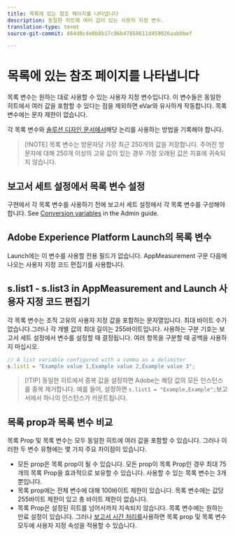 ```yaml
---
title: 목록에 있는 참조 페이지를 나타냅니다
description: 동일한 히트에 여러 값이 있는 사용자 지정 변수.
translation-type: tm+mt
source-git-commit: 664d0cde8b8b17c86b47858611d459026aab0bef

---
```



# 목록에 있는 참조 페이지를 나타냅니다

목록 변수는 원하는 대로 사용할 수 있는 사용자 지정 변수입니다. 이 변수들은 동일한 히트에서 여러 값을 포함할 수 있다는 점을 제외하면 eVar와 유사하게 작동합니다. 목록 변수에는 문자 제한이 없습니다.

각 목록 변수와 [솔루션 디자인 문서에서](../../prepare/solution-design.md)해당 논리를 사용하는 방법을 기록해야 합니다.

> [!NOTE] 목록 변수는 방문자당 가장 최근 250개의 값을 저장합니다. 주어진 방문자에 대해 250개 이상의 고유 값이 있는 경우 가장 오래된 값은 지표에 귀속되지 않습니다.

## 보고서 세트 설정에서 목록 변수 설정

구현에서 각 목록 변수를 사용하기 전에 보고서 세트 설정에서 각 목록 변수를 구성해야 합니다. See [Conversion variables](/help/admin/admin/conversion-var-admin/list-var-admin.md) in the Admin guide.

## Adobe Experience Platform Launch의 목록 변수

Launch에는 이 변수를 사용할 전용 필드가 없습니다. AppMeasurement 구문 다음에 나오는 사용자 지정 코드 편집기를 사용합니다.

## s.list1 - s.list3 in AppMeasurement and Launch 사용자 지정 코드 편집기

각 목록 변수는 조직 고유의 사용자 지정 값을 포함하는 문자열입니다. 최대 바이트 수가 없습니다.그러나 각 개별 값의 최대 길이는 255바이트입니다. 사용하는 구분 기호는 보고서 세트 설정에서 변수를 설정할 때 결정됩니다. 여러 항목을 구분할 때 공백을 사용하지 마십시오.

```js
// A list variable configured with a comma as a delimiter
s.list1 = "Example value 1,Example value 2,Example value 3";
```

> [!TIP] 동일한 히트에서 중복 값을 설정하면 Adobe는 해당 값의 모든 인스턴스를 중복 제거합니다. 예를 들어, 설정하면 `s.list1 = "Example,Example";`보고서에서 하나의 인스턴스가 카운트됩니다.

## 목록 prop과 목록 변수 비교

목록 Prop 및 목록 변수는 모두 동일한 히트에 여러 값을 포함할 수 있습니다. 그러나 이러한 두 변수 유형에는 몇 가지 주요 차이점이 있습니다.

* 모든 prop은 목록 prop이 될 수 있습니다. 모든 prop이 목록 Prop인 경우 최대 75개의 목록 Prop을 효과적으로 보유할 수 있습니다. 사용할 수 있는 목록 변수는 3개뿐입니다.
* 목록 prop에는 전체 변수에 대해 100바이트 제한이 있습니다. 목록 변수에는 값당 255바이트 제한이 있고 총 바이트 제한이 없습니다.
* 목록 Prop은 설정된 히트를 넘어서까지 지속되지 않습니다. 목록 변수에는 원하는 만료 설정이 있습니다. 그러나 [보고서 시간 처리를](/help/components/vrs/vrs-report-time-processing.md)사용하면 목록 prop 및 목록 변수 모두에 사용자 지정 속성을 적용할 수 있습니다.
